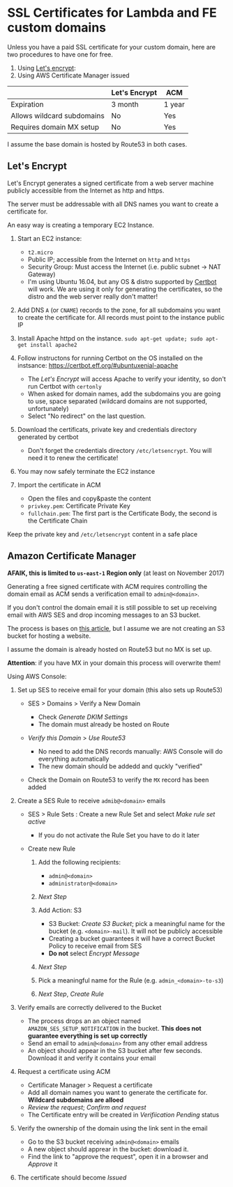 # SSL Certificates for Lambda and FE custom domains

Unless you have a paid SSL certificate for your custom domain, here are two procedures to have one for free.

1. Using [Let's encrypt](https://letsencrypt.org):
2. Using AWS Certificate Manager issued 

|                            | Let's Encrypt  |  ACM   |
|----------------------------|----------------|--------|
| Expiration                 | 3 month        | 1 year |
| Allows wildcard subdomains | No             | Yes    |
| Requires domain MX setup   | No             | Yes    |

I assume the base domain is hosted by Route53 in both cases.

## Let's Encrypt

Let's Encrypt generates a signed certificate from a web server machine publicly accessible from the Internet as http and https.

The server must be addressable with all DNS names you want to create a certificate for.

An easy way is creating a temporary EC2 Instance.

1. Start an EC2 instance:
    * `t2.micro`
    * Public IP; accessible from the Internet on `http` and `https`
    * Security Group: Must access the Internet (i.e. public subnet -> NAT Gateway)
    * I'm using Ubuntu 16.04, but any OS & distro supported by [Certbot](https://certbot.eff.org/) will work. We are using it only for generating the certificates, so the distro and the web server really don't matter!

2. Add DNS `A` (or `CNAME`) records to the zone, for all subdomains you want to create the certificate for. All records must point to the instance public IP
3. Install Apache httpd on the instance. 
    `sudo apt-get update; sudo apt-get install apache2`

4. Follow instructons for running Certbot on the OS installed on the instsance: https://certbot.eff.org/#ubuntuxenial-apache
    * The *Let's Encrypt* will access Apache to verify your identity, so don't run Certbot with `certonly`
    * When asked for domain names, add the subdomains you are going to use, space separated (wildcard domains are not supported, unfortunately)
    * Select "No redirect" on the last question.

5. Download the certificats, private key and credentials directory generated by certbot
    * Don't forget the credentials directory `/etc/letsencrypt`. You will need it to renew the certificate!

6. You may now safely terminate the EC2 instance

7. Import the certificate in ACM
    * Open the files and copy&paste the content
    * `privkey.pem`: Certificate Private Key
    * `fullchain.pem`: The first part is the Certificate Body, the second is the Certificate Chain


Keep the private key and `/etc/letsencrypt` content in a safe place


## Amazon Certificate Manager

**AFAIK, this is limited to `us-east-1` Region only** (at least on November 2017)

Generating a free signed certificate with ACM requires controlling the domain email as ACM sends a verification email to `admin@<domain>`.

If you don't control the domain email it is still possible to set up receiving email with AWS SES and drop incoming messages to an S3 bucket.

The process is bases on [this article](https://medium.com/@sbuckpesch/setup-aws-s3-static-website-hosting-using-ssl-acm-34d41d32e394), but I assume we are not creating an S3 bucket for hosting a website.

I assume the domain is already hosted on Route53 but no MX is set up.

**Attention**: if you have MX in your domain this process will overwrite them!

Using AWS Console:

1. Set up SES to receive email for your domain (this also sets up Route53)
    * SES > Domains > Verify a New Domain
        * Check *Generate DKIM Settings*
        * The domain must already be hosted on Route
    
    * *Verify this Domain* > *Use Route53*
        * No need to add the DNS records manually: AWS Console will do everything automatically
        * The new domain should be addedd and quckly "verified"

    * Check the Domain on Route53 to verify the `MX` record has been added

2. Create a SES Rule to receive `admib@<domain>` emails
    * SES > Rule Sets : Create a new Rule Set and select *Make rule set active*
        * If you do not activate the Rule Set you have to do it later

    * Create new Rule
        1. Add the following recipients:
            * `admin@<domain>`
            * `administrator@<domain>`

        2. *Next Step*
        3. Add Action: S3
            * S3 Bucket: *Create S3 Bucket*; pick a meaningful name for the bucket (e.g. `<domain>-mail`). It will not be publicly accessible
            * Creating a bucket guarantees it will have a correct Bucket Policy to receive email from SES
            * **Do not** select *Encrypt Message*
        
        4. *Next Step*
        5. Pick a meaningful name for the Rule (e.g. `admin_<domain>-to-s3`)
        4. *Next Step*, *Create Rule*

3. Verify emails are correctly delivered to the Bucket
    * The process drops an an object named `AMAZON_SES_SETUP_NOTIFICATION` in the bucket. **This does not guarantee everything is set up correctly**
    * Send an email to `admin@<domain>` from any other email address
    * An object should appear in the S3 bucket after few seconds. Download it and verify it contains your email

4. Request a certificate using ACM
    * Certificate Manager > Request a certificate
    * Add all domain names you want to generate the certificate for. **Wildcard subdomains are alloed**
    * *Review the request*; *Confirm and request*
    * The Certificate entry will be created in *Verifiication Pending* status

5. Verify the ownership of the domain using the link sent in the email
    * Go to the S3 bucket receiving `admin@<domain>` emails
    * A new object should apprear in the bucket: download it.
    * Find the link to "approve the request", open it in a browser and *Approve* it

6. The certificate should become *Issued*